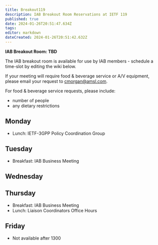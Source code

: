 ```yaml
---
title: Breakout119
description: IAB Breakout Room Reservations at IETF 119
published: true
date: 2024-01-26T20:51:47.634Z
tags: 
editor: markdown
dateCreated: 2024-01-26T20:51:42.632Z
---
```


**IAB Breakout Room: TBD**

The IAB breakout room is available for use by IAB members -  schedule a time-slot by editing the wiki below.  

If your meeting will require food & beverage service or A/V equipment, please email your request to cmorgan@amsl.com. 

For food & beverage service requests, please include:

* number of people
* any dietary restrictions


## Monday 

* Lunch: IETF-3GPP Policy Coordination Group

## Tuesday 

* Breakfast: IAB Business Meeting


## Wednesday 



## Thursday 

* Breakfast: IAB Business Meeting
* Lunch: Liaison Coordinators Office Hours

## Friday 

* Not available after 1300

